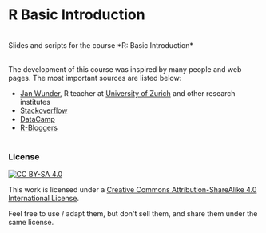# R Basic Introduction

<br>
Slides and scripts for the course *R: Basic Introduction*
<br><br>

The development of this course was inspired by many people and web pages. The 
most important sources are listed below:

* [Jan Wunder](https://wunder.co.nz/), R teacher at 
  [University of Zurich](https://www.zhrcourses.uzh.ch/en.html) and other 
  research institutes
* [Stackoverflow](https://stackoverflow.com/)
* [DataCamp](https://www.datacamp.com/)
* [R-Bloggers](https://www.r-bloggers.com/)
<br><br>  


### License
[![CC BY-SA 4.0][cc-by-sa-shield]][cc-by-sa]

This work is licensed under a [Creative Commons Attribution-ShareAlike 4.0
International License][cc-by-sa].

Feel free to use / adapt them, but don't sell them, and share them under the
same license.

[cc-by-sa]: http://creativecommons.org/licenses/by-sa/4.0/
[cc-by-sa-image]: https://licensebuttons.net/l/by-sa/4.0/88x31.png
[cc-by-sa-shield]: https://img.shields.io/badge/License-CC%20BY--SA%204.0-lightgrey.svg

